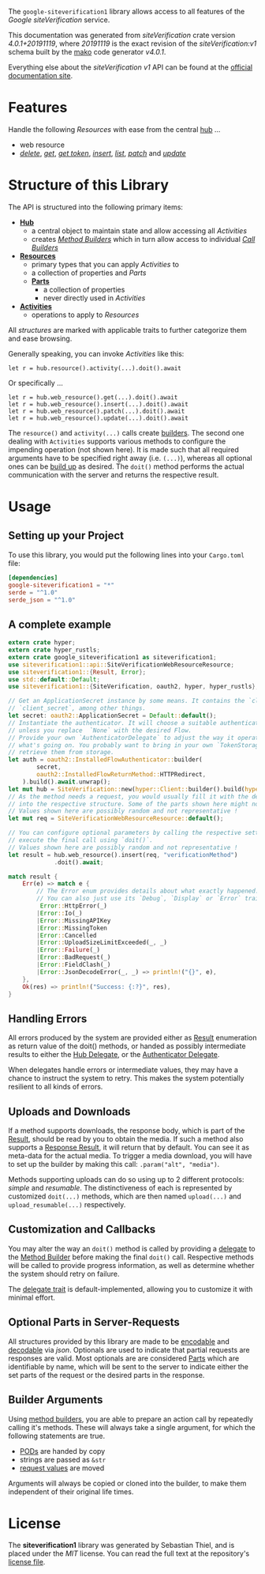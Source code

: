 <!---
DO NOT EDIT !
This file was generated automatically from 'src/generator/templates/api/README.md.mako'
DO NOT EDIT !
-->
The `google-siteverification1` library allows access to all features of the *Google siteVerification* service.

This documentation was generated from *siteVerification* crate version *4.0.1+20191119*, where *20191119* is the exact revision of the *siteVerification:v1* schema built by the [mako](http://www.makotemplates.org/) code generator *v4.0.1*.

Everything else about the *siteVerification* *v1* API can be found at the
[official documentation site](https://developers.google.com/site-verification/).
# Features

Handle the following *Resources* with ease from the central [hub](https://docs.rs/google-siteverification1/4.0.1+20191119/google_siteverification1/SiteVerification) ... 

* web resource
 * [*delete*](https://docs.rs/google-siteverification1/4.0.1+20191119/google_siteverification1/api::WebResourceDeleteCall), [*get*](https://docs.rs/google-siteverification1/4.0.1+20191119/google_siteverification1/api::WebResourceGetCall), [*get token*](https://docs.rs/google-siteverification1/4.0.1+20191119/google_siteverification1/api::WebResourceGetTokenCall), [*insert*](https://docs.rs/google-siteverification1/4.0.1+20191119/google_siteverification1/api::WebResourceInsertCall), [*list*](https://docs.rs/google-siteverification1/4.0.1+20191119/google_siteverification1/api::WebResourceListCall), [*patch*](https://docs.rs/google-siteverification1/4.0.1+20191119/google_siteverification1/api::WebResourcePatchCall) and [*update*](https://docs.rs/google-siteverification1/4.0.1+20191119/google_siteverification1/api::WebResourceUpdateCall)




# Structure of this Library

The API is structured into the following primary items:

* **[Hub](https://docs.rs/google-siteverification1/4.0.1+20191119/google_siteverification1/SiteVerification)**
    * a central object to maintain state and allow accessing all *Activities*
    * creates [*Method Builders*](https://docs.rs/google-siteverification1/4.0.1+20191119/google_siteverification1/client::MethodsBuilder) which in turn
      allow access to individual [*Call Builders*](https://docs.rs/google-siteverification1/4.0.1+20191119/google_siteverification1/client::CallBuilder)
* **[Resources](https://docs.rs/google-siteverification1/4.0.1+20191119/google_siteverification1/client::Resource)**
    * primary types that you can apply *Activities* to
    * a collection of properties and *Parts*
    * **[Parts](https://docs.rs/google-siteverification1/4.0.1+20191119/google_siteverification1/client::Part)**
        * a collection of properties
        * never directly used in *Activities*
* **[Activities](https://docs.rs/google-siteverification1/4.0.1+20191119/google_siteverification1/client::CallBuilder)**
    * operations to apply to *Resources*

All *structures* are marked with applicable traits to further categorize them and ease browsing.

Generally speaking, you can invoke *Activities* like this:

```Rust,ignore
let r = hub.resource().activity(...).doit().await
```

Or specifically ...

```ignore
let r = hub.web_resource().get(...).doit().await
let r = hub.web_resource().insert(...).doit().await
let r = hub.web_resource().patch(...).doit().await
let r = hub.web_resource().update(...).doit().await
```

The `resource()` and `activity(...)` calls create [builders][builder-pattern]. The second one dealing with `Activities` 
supports various methods to configure the impending operation (not shown here). It is made such that all required arguments have to be 
specified right away (i.e. `(...)`), whereas all optional ones can be [build up][builder-pattern] as desired.
The `doit()` method performs the actual communication with the server and returns the respective result.

# Usage

## Setting up your Project

To use this library, you would put the following lines into your `Cargo.toml` file:

```toml
[dependencies]
google-siteverification1 = "*"
serde = "^1.0"
serde_json = "^1.0"
```

## A complete example

```Rust
extern crate hyper;
extern crate hyper_rustls;
extern crate google_siteverification1 as siteverification1;
use siteverification1::api::SiteVerificationWebResourceResource;
use siteverification1::{Result, Error};
use std::default::Default;
use siteverification1::{SiteVerification, oauth2, hyper, hyper_rustls};

// Get an ApplicationSecret instance by some means. It contains the `client_id` and 
// `client_secret`, among other things.
let secret: oauth2::ApplicationSecret = Default::default();
// Instantiate the authenticator. It will choose a suitable authentication flow for you, 
// unless you replace  `None` with the desired Flow.
// Provide your own `AuthenticatorDelegate` to adjust the way it operates and get feedback about 
// what's going on. You probably want to bring in your own `TokenStorage` to persist tokens and
// retrieve them from storage.
let auth = oauth2::InstalledFlowAuthenticator::builder(
        secret,
        oauth2::InstalledFlowReturnMethod::HTTPRedirect,
    ).build().await.unwrap();
let mut hub = SiteVerification::new(hyper::Client::builder().build(hyper_rustls::HttpsConnectorBuilder::new().with_native_roots().https_or_http().enable_http1().enable_http2().build()), auth);
// As the method needs a request, you would usually fill it with the desired information
// into the respective structure. Some of the parts shown here might not be applicable !
// Values shown here are possibly random and not representative !
let mut req = SiteVerificationWebResourceResource::default();

// You can configure optional parameters by calling the respective setters at will, and
// execute the final call using `doit()`.
// Values shown here are possibly random and not representative !
let result = hub.web_resource().insert(req, "verificationMethod")
             .doit().await;

match result {
    Err(e) => match e {
        // The Error enum provides details about what exactly happened.
        // You can also just use its `Debug`, `Display` or `Error` traits
         Error::HttpError(_)
        |Error::Io(_)
        |Error::MissingAPIKey
        |Error::MissingToken
        |Error::Cancelled
        |Error::UploadSizeLimitExceeded(_, _)
        |Error::Failure(_)
        |Error::BadRequest(_)
        |Error::FieldClash(_)
        |Error::JsonDecodeError(_, _) => println!("{}", e),
    },
    Ok(res) => println!("Success: {:?}", res),
}

```
## Handling Errors

All errors produced by the system are provided either as [Result](https://docs.rs/google-siteverification1/4.0.1+20191119/google_siteverification1/client::Result) enumeration as return value of
the doit() methods, or handed as possibly intermediate results to either the 
[Hub Delegate](https://docs.rs/google-siteverification1/4.0.1+20191119/google_siteverification1/client::Delegate), or the [Authenticator Delegate](https://docs.rs/yup-oauth2/*/yup_oauth2/trait.AuthenticatorDelegate.html).

When delegates handle errors or intermediate values, they may have a chance to instruct the system to retry. This 
makes the system potentially resilient to all kinds of errors.

## Uploads and Downloads
If a method supports downloads, the response body, which is part of the [Result](https://docs.rs/google-siteverification1/4.0.1+20191119/google_siteverification1/client::Result), should be
read by you to obtain the media.
If such a method also supports a [Response Result](https://docs.rs/google-siteverification1/4.0.1+20191119/google_siteverification1/client::ResponseResult), it will return that by default.
You can see it as meta-data for the actual media. To trigger a media download, you will have to set up the builder by making
this call: `.param("alt", "media")`.

Methods supporting uploads can do so using up to 2 different protocols: 
*simple* and *resumable*. The distinctiveness of each is represented by customized 
`doit(...)` methods, which are then named `upload(...)` and `upload_resumable(...)` respectively.

## Customization and Callbacks

You may alter the way an `doit()` method is called by providing a [delegate](https://docs.rs/google-siteverification1/4.0.1+20191119/google_siteverification1/client::Delegate) to the 
[Method Builder](https://docs.rs/google-siteverification1/4.0.1+20191119/google_siteverification1/client::CallBuilder) before making the final `doit()` call. 
Respective methods will be called to provide progress information, as well as determine whether the system should 
retry on failure.

The [delegate trait](https://docs.rs/google-siteverification1/4.0.1+20191119/google_siteverification1/client::Delegate) is default-implemented, allowing you to customize it with minimal effort.

## Optional Parts in Server-Requests

All structures provided by this library are made to be [encodable](https://docs.rs/google-siteverification1/4.0.1+20191119/google_siteverification1/client::RequestValue) and 
[decodable](https://docs.rs/google-siteverification1/4.0.1+20191119/google_siteverification1/client::ResponseResult) via *json*. Optionals are used to indicate that partial requests are responses 
are valid.
Most optionals are are considered [Parts](https://docs.rs/google-siteverification1/4.0.1+20191119/google_siteverification1/client::Part) which are identifiable by name, which will be sent to 
the server to indicate either the set parts of the request or the desired parts in the response.

## Builder Arguments

Using [method builders](https://docs.rs/google-siteverification1/4.0.1+20191119/google_siteverification1/client::CallBuilder), you are able to prepare an action call by repeatedly calling it's methods.
These will always take a single argument, for which the following statements are true.

* [PODs][wiki-pod] are handed by copy
* strings are passed as `&str`
* [request values](https://docs.rs/google-siteverification1/4.0.1+20191119/google_siteverification1/client::RequestValue) are moved

Arguments will always be copied or cloned into the builder, to make them independent of their original life times.

[wiki-pod]: http://en.wikipedia.org/wiki/Plain_old_data_structure
[builder-pattern]: http://en.wikipedia.org/wiki/Builder_pattern
[google-go-api]: https://github.com/google/google-api-go-client

# License
The **siteverification1** library was generated by Sebastian Thiel, and is placed 
under the *MIT* license.
You can read the full text at the repository's [license file][repo-license].

[repo-license]: https://github.com/Byron/google-apis-rsblob/main/LICENSE.md

